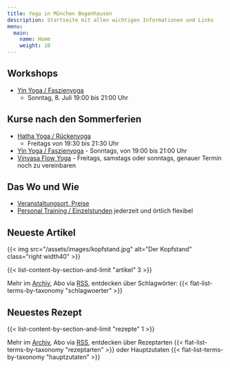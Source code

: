 ```yaml
---
title: Yoga in München Bogenhausen
description: Startseite mit allen wichtigen Informationen und Links
menu:
  main:
    name: Home
    weight: 10
---
```



## Workshops
- [Yin Yoga / Faszienyoga][7]
  - Sonntag, 8. Juli 19:00 bis 21:00 Uhr

## Kurse nach den Sommerferien
- [Hatha Yoga / Rückenyoga][3]
    - Freitags von 19:30 bis 21:30 Uhr
- [Yin Yoga / Faszienyoga][2]
      - Sonntags, von 19:00 bis 21:00 Uhr
- [Vinyasa Flow Yoga][4]
      - Freitags, samstags oder sonntags, genauer Termin noch zu vereinbaren


[2]: /kurse/#yinyoga
[3]: /kurse/#rueckenyoga
[4]: /kurse/#vinyasayoga


[6]: /workshops/#rueckenyogaworkshop
[7]: /workshops/#yinyogaworkshop
[8]: /workshops/#familienyogaworkshop


## Das Wo und Wie

- [Veranstaltungsort, Preise][9]
- [Personal Training / Einzelstunden][1] jederzeit und örtlich flexibel

[9]: /workshops/#konditionen
[1]: /workshops/#personaltraining


## Neueste Artikel

{{< img src="/assets/images/kopfstand.jpg" alt="Der Kopfstand" class="right width40" >}}

{{< list-content-by-section-and-limit "artikel" 3 >}}

Mehr im [Archiv][10], Abo via [RSS][11], entdecken über Schlagwörter: {{< flat-list-terms-by-taxonomy "schlagwoerter" >}}

[10]: /artikel/
[11]: /artikel/index.xml


## Neuestes Rezept

{{< list-content-by-section-and-limit "rezepte" 1 >}}

Mehr im [Archiv][12], Abo via [RSS][13], entdecken über Rezeptarten {{< flat-list-terms-by-taxonomy "rezeptarten" >}} oder Hauptzutaten {{< flat-list-terms-by-taxonomy "hauptzutaten" >}}

[12]: /rezepte/
[13]: /rezepte/index.xml
